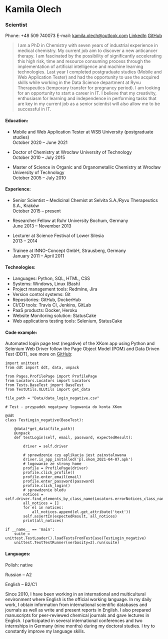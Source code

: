 # Kamila Olech

### Scientist

Phone: +48 509 740073
E-mail: kamila.olech@outlook.com
[LinkedIn](https://pl.linkedin.com/in/kamila-olech-5279215a) 
[GitHub](https://github.com/kamilaolech?tab=repositories)

>I am a PhD in Chemistry with seven years of industrial experience in medical chemistry. My current job aim to discover a new anticancer therapy. I am fascinated by the possibility of significantly accelerating this high risk, time and resource consuming process through the implementation of artificial intelligence and machine learning technologies.
Last year I completed postgraduate studies (Mobile and Web Application Tester) and had the opportunity to use the acquired skills while working in the Data Science department at Ryvu Therapeutics (temporary transfer for pregnancy period).
I am looking for an opportunity to start a career in IT. I believe that my creativity, enthusiasm for learning and independence in performing tasks that are key in my current job as a senior scientist will also allow me to be successful in IT. 

#### Education:
* Mobile and Web Application Tester at WSB University (postgraduate studies)   
October 2020 – June 2021 


* Doctor of Chemistry at Wrocław University of Technology   
October 2010 – July 2015


* Master of Science in Organic and Organometallic Chemistry at Wrocław University of Technology   
October 2005 – July 2010

#### Experience:
* Senior Scientist – Medicinal Chemist at Selvita S.A./Ryvu Therapeutics S.A., Kraków   
October 2015 – present


* Researcher Fellow at Ruhr University Bochum, Germany   
June 2013 – November 2013


* Lecturer at Science Festival of Lower Silesia   
2013 – 2014


*  Trainee at INNO-Concept GmbH, Strausberg, Germany   
January 2011 – April 2011

#### Technologies:
* Languages: Python, SQL, HTML, CSS   
* Systems: Windows, Linux (Bash)   
* Project management tools: Redmine, Jira   
* Version control systems: Git   
* Repositories:  GitHub, DockerHub   
* CI/CD tools: Travis CI, Jenkins, GitLab   
* PaaS products: Docker, Heroku    
* Website Monitoring solution: StatusCake   
* Web applications testing tools: Selenium, StatusCake   

#### Code example:

Automated login page test (negative) of the XKom app using Python and Selenium Web Driver follow the Page Object Model (POM) and Data Driven Test (DDT), see more on [GitHub](https://github.com/kamilaolech/XKom_app_test/tree/master/Tests):

```
import unittest
from ddt import ddt, data, unpack

from Pages.ProfilePage import ProfilePage
from Locators.Locators import Locators
from Tests.BaseTest import BaseTest
from TestUtils.XLUtils import get_data

file_path = "Data/data_login_negative.csv"

# Test - przypadek negatywny logowania do konta XKom

@ddt
class TestLogin_negative(BaseTest):

    @data(*get_data(file_path))
    @unpack
    def testLogin(self, email, password, expectedResult):

        driver = self.driver

        # sprawdzenie czy aplikacja jest zainstalowana
        driver.is_app_installed('pl.xkom_2021-04-07.apk')
        # logowanie ze strony home
        profile = ProfilePage(driver)
        profile.click_profile()
        profile.enter_email(email)
        profile.enter_password(password)
        profile.click_login()
        # sprawdzenie bledu
        notices = self.driver.find_elements_by_class_name(Locators.errorNotices_class_name)
        all_notices = []
        for el in notices:
            all_notices.append(el.get_attribute('text'))
        self.assertIn(expectedResult, all_notices)
        print(all_notices)

if __name__ == 'main':
    suite = unittest.TestLoader().loadTestsFromTestCase(TestLogin_negative)
    unittest.TextTestRunner(verbosity=2).run(suite)
```

#### Languages:
Polish: native

Russian – A2

English – B2/C1   

Since 2010, I have been working in an international and multicultural environment where English is the official working language. In my daily work, I obtain information from international scientific databases and journals as well as write and present reports in English. I also prepared manuscripts for peer-reviewed chemical journals and gave lectures in English. I participated in several international conferences and two internships in Germany (nine months) during my doctoral studies. I try to constantly improve my language skills.
